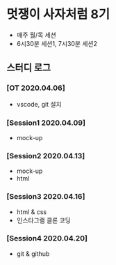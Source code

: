 # 멋쟁이 사자처럼 8기
- 매주 월/목 세션
- 6시30분 세션1, 7시30분 세션2

## 스터디 로그
### [OT 2020.04.06]
- vscode, git 설치
### [Session1 2020.04.09]
- mock-up
### [Session2 2020.04.13]
- mock-up
- html
### [Session3 2020.04.16] 
- html & css
- 인스타그램 클론 코딩
### [Session4 2020.04.20] 
- git & github